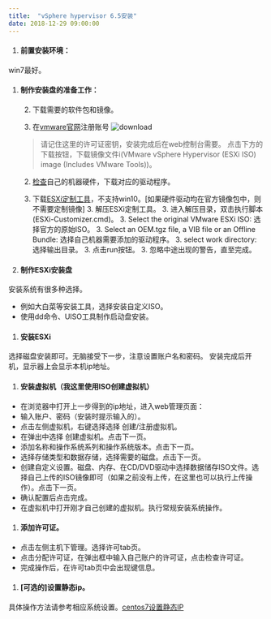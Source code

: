 ```yaml
---
title:  "vSphere hypervisor 6.5安装"
date: 2018-12-29 09:00:00
---
```


1. #### 前置安装环境：
win7最好。

1. #### 制作安装盘的准备工作：
    2. 下载需要的软件包和镜像。

    2. 在[vmware官网](https://www.vmware.com/cn.html)注册账号
    ![download](/img/post/linux/vsphere_download.webp)
    > 请记住这里的许可证密钥，安装完成后在web控制台需要。
    > 点击下方的下载按钮，下载镜像文件i(VMware vSphere Hypervisor (ESXi ISO) image (Includes VMware Tools))。

    2. [检查](https://vibsdepot.v-front.de/wiki/index.php/List_of_currently_available_ESXi_packages)自己的机器硬件，下载对应的驱动程序。

    2. 下载[ESXi定制工具](https://www.v-front.de/p/esxi-customizer.html)，不支持win10。[如果硬件驱动均在官方镜像包中，则不需要定制镜像]
        3. 解压ESXi定制工具。
        3. 进入解压目录，双击执行脚本(ESXi-Customizer.cmd)。
        3. Select the original VMware ESXi ISO: 选择官方的原始ISO。
        3. Select an OEM.tgz file, a VIB file or an Offline Bundle: 选择自己机器需要添加的驱动程序。
        3. select work directory: 选择输出目录。
        3. 点击run按钮。
        3. 忽略中途出现的警告，直至完成。




1. #### 制作ESXi安装盘
安装系统有很多种选择。
- 例如大白菜等安装工具，选择安装自定义ISO。
- 使用dd命令、UISO工具制作启动盘安装。

1. #### 安装ESXi
选择磁盘安装即可。无脑接受下一步，注意设置账户名和密码。
安装完成后开机，显示器上会显示本机ip地址。

1. #### 安装虚拟机（我这里使用ISO创建虚拟机）
- 在浏览器中打开上一步得到的ip地址，进入web管理页面：
- 输入账户、密码（安装时提示输入的）。
- 点击左侧虚拟机，右键选择选择 创建/注册虚拟机。
- 在弹出中选择 创建虚拟机。点击下一页。
- 添加名称和操作系统系列和操作系统版本。点击下一页。
- 选择存储类型和数据存储，选择需要的磁盘。点击下一页。
- 创建自定义设置。磁盘、内存、在CD/DVD驱动中选择数据储存ISO文件。选择自己上传的ISO镜像即可（如果之前没有上传，在这里也可以执行上传操作）。点击下一页。
- 确认配置后点击完成。
- 在虚拟机中打开刚才自己创建的虚拟机。执行常规安装系统操作。

1. #### 添加许可证。
- 点击左侧主机下管理。选择许可tab页。
- 点击分配许可证，在弹出框中输入自己账户的许可证，点击检查许可证。
- 完成操作后，在许可tab页中会出现键信息。

1. #### [可选的]设置静态ip。
具体操作方法请参考相应系统设置。[centos7设置静态IP](https://jinelei.github.io/linux/2018/05/10/static-ip)


